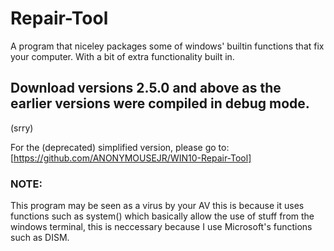 # Repair-Tool

A program that niceley packages some of windows' builtin functions that fix your computer. With a bit of extra functionality built in.

## Download versions 2.5.0 and above as the earlier versions were compiled in debug mode.
(srry)

For the (deprecated) simplified version, please go to: [https://github.com/ANONYMOUSEJR/WIN10-Repair-Tool]

### NOTE:
This program may be seen as a virus by your AV this is because it uses functions such as system() which basically allow the use of stuff from the windows terminal, this is neccessary because I use Microsoft's functions such as DISM.
